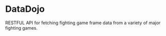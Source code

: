 # DataDojo
RESTFUL API for fetching fighting game frame data from a variety of major fighting games.
